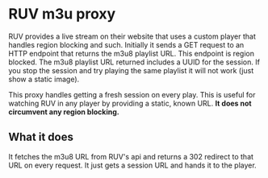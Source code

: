 # RUV m3u proxy
RUV provides a live stream on their website that uses a custom player that handles region blocking and such.
Initially it sends a GET request to an HTTP endpoint that returns the m3u8 playlist URL. This endpoint is region blocked.
The m3u8 playlist URL returned includes a UUID for the session. If you stop the session and try playing the same playlist it will not work (just show a static image).

This proxy handles getting a fresh session on every play. This is useful for watching RUV in any player by providing a static, known URL. **It does not circumvent any region blocking.**

## What it does
It fetches the m3u8 URL from RUV's api and returns a 302 redirect to that URL on every request. It just gets a session URL and hands it to the player.

